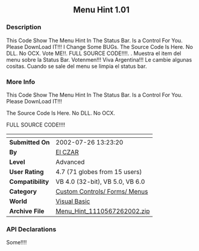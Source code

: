 ﻿<div align="center">

## Menu Hint 1\.01


</div>

### Description

This Code Show The Menu Hint In The Status Bar. Is a Control For You. Please DownLoad IT!!! I Change Some BUGs. The Source Code Is Here. No DLL. No OCX. Vote ME!!. FULL SOURCE CODE!!!!. . Muestra el item del menu sobre la Status Bar. Votenmen!!! Viva Argentina!!! Le cambie algunas cositas. Cuando se sale del menu se limpia el status bar.
 
### More Info
 
This Code Show The Menu Hint In The Status Bar. Is a Control For You. Please DownLoad IT!!!

The Source Code Is Here. No DLL. No OCX.

FULL SOURCE CODE!!!!


<span>             |<span>
---                |---
**Submitted On**   |2002-07-26 13:23:20
**By**             |[El CZAR](https://github.com/Planet-Source-Code/PSCIndex/blob/master/ByAuthor/el-czar.md)
**Level**          |Advanced
**User Rating**    |4.7 (71 globes from 15 users)
**Compatibility**  |VB 4\.0 \(32\-bit\), VB 5\.0, VB 6\.0
**Category**       |[Custom Controls/ Forms/  Menus](https://github.com/Planet-Source-Code/PSCIndex/blob/master/ByCategory/custom-controls-forms-menus__1-4.md)
**World**          |[Visual Basic](https://github.com/Planet-Source-Code/PSCIndex/blob/master/ByWorld/visual-basic.md)
**Archive File**   |[Menu\_Hint\_1110567262002\.zip](https://github.com/Planet-Source-Code/el-czar-menu-hint-1-01__1-37223/archive/master.zip)

### API Declarations

Some!!!!





